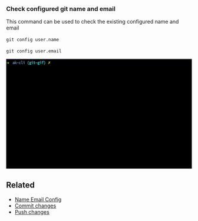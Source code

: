 ### Check configured git name and email

This command can be used to check the existing configured name and email

`git config user.name`

`git config user.email`

<img src="../../gifs/git-name-email-config-check.gif" alt="Git Config"/>

## Related

- [Name Email Config](git-name-email-config.md)
- [Commit changes](git-commit.md)
- [Push changes](git-push.md)
